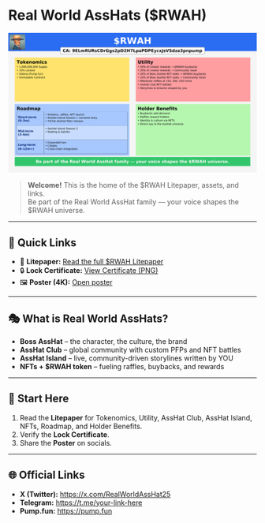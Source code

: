 # Real World AssHats ($RWAH)

![Poster](./assets/RWAH_4K_poster.png)

> **Welcome!** This is the home of the $RWAH Litepaper, assets, and links.  
> Be part of the Real World AssHat family — your voice shapes the $RWAH universe.

---

## 🔗 Quick Links
- 📖 **Litepaper:** [Read the full $RWAH Litepaper](./RWAH_Litepaper.md)
- 🔒 **Lock Certificate:** [View Certificate (PNG)](./assets/RWAH_Lock_Certificate.png)
- 🖼️ **Poster (4K):** [Open poster](./assets/RWAH_4K_poster.png)

---

## 🎭 What is Real World AssHats?
- **Boss AssHat** – the character, the culture, the brand  
- **AssHat Club** – global community with custom PFPs and NFT battles  
- **AssHat Island** – live, community-driven storylines written by YOU  
- **NFTs + $RWAH token** – fueling raffles, buybacks, and rewards

---

## 🧭 Start Here
1. Read the **Litepaper** for Tokenomics, Utility, AssHat Club, AssHat Island, NFTs, Roadmap, and Holder Benefits.  
2. Verify the **Lock Certificate**.  
3. Share the **Poster** on socials.

---

## 🌐 Official Links
- **X (Twitter):** https://x.com/RealWorldAssHat25  
- **Telegram:** https://t.me/your-link-here  
- **Pump.fun:** https://pump.fun
